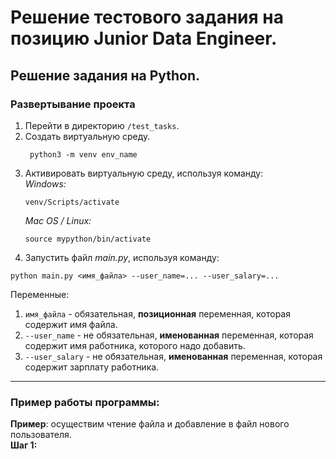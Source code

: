 # Решение тестового задания на позицию Junior Data Engineer.

## Решение задания на Python.

### Развертывание проекта
1. Перейти в директорию ```/test_tasks```. 
2. Создать виртуальную среду. 
   ```
    python3 -m venv env_name
   ```
3. Активировать виртуальную среду, используя команду:<br>
   _Windows:_
   ``` 
   venv/Scripts/activate
   ```
   _Mac OS / Linux:_
   ``` 
   source mypython/bin/activate
   ```
4. Запустить файл _main.py_, используя команду:
```
python main.py <имя_файла> --user_name=... --user_salary=...
```
Переменные: 
1. ```имя_файла``` - обязательная, __позиционная__ переменная, которая содержит имя файла.
2. ```--user_name``` - не обязательная, __именованная__ переменная, которая содержит имя работника, которого надо добавить.<br>
3. ```--user_salary``` - не обязательная, __именованная__ переменная, которая содержит зарплату работника.
***
### Пример работы программы:
__Пример__: осуществим чтение файла и добавление в файл нового пользователя.<br>
__Шаг 1:__